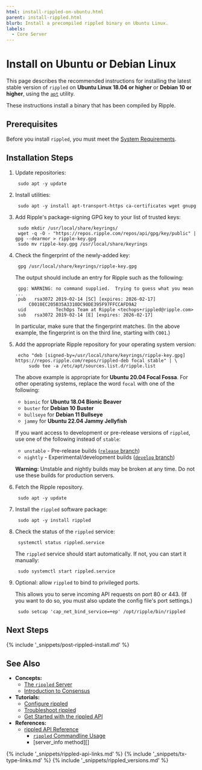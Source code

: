 ```yaml
---
html: install-rippled-on-ubuntu.html
parent: install-rippled.html
blurb: Install a precompiled rippled binary on Ubuntu Linux.
labels:
  - Core Server
---
```


# Install on Ubuntu or Debian Linux

This page describes the recommended instructions for installing the latest stable version of `rippled` on **Ubuntu Linux 18.04 or higher** or **Debian 10 or higher**, using the [`apt`](https://ubuntu.com/server/docs) utility.

These instructions install a binary that has been compiled by Ripple.


## Prerequisites

Before you install `rippled`, you must meet the [System Requirements](system-requirements.html).


## Installation Steps

1. Update repositories:
   
        sudo apt -y update

2. Install utilities:
   
        sudo apt -y install apt-transport-https ca-certificates wget gnupg

3. Add Ripple's package-signing GPG key to your list of trusted keys:
   
        sudo mkdir /usr/local/share/keyrings/
        wget -q -O - "https://repos.ripple.com/repos/api/gpg/key/public" | gpg --dearmor > ripple-key.gpg
        sudo mv ripple-key.gpg /usr/local/share/keyrings


4. Check the fingerprint of the newly-added key:
   
        gpg /usr/local/share/keyrings/ripple-key.gpg

    The output should include an entry for Ripple such as the following:
   
        gpg: WARNING: no command supplied.  Trying to guess what you mean ...
        pub   rsa3072 2019-02-14 [SC] [expires: 2026-02-17]
            C0010EC205B35A3310DC90DE395F97FFCCAFD9A2
        uid           TechOps Team at Ripple <techops+rippled@ripple.com>
        sub   rsa3072 2019-02-14 [E] [expires: 2026-02-17]


    In particular, make sure that the fingerprint matches. (In the above example, the fingerprint is on the third line, starting with `C001`.)

4. Add the appropriate Ripple repository for your operating system version:
   
        echo "deb [signed-by=/usr/local/share/keyrings/ripple-key.gpg] https://repos.ripple.com/repos/rippled-deb focal stable" | \
            sudo tee -a /etc/apt/sources.list.d/ripple.list

    The above example is appropriate for **Ubuntu 20.04 Focal Fossa**. For other operating systems, replace the word `focal` with one of the following:

    - `bionic` for **Ubuntu 18.04 Bionic Beaver**
    - `buster` for **Debian 10 Buster**
    - `bullseye` for **Debian 11 Bullseye**
    - `jammy` for **Ubuntu 22.04 Jammy Jellyfish**

    If you want access to development or pre-release versions of `rippled`, use one of the following instead of `stable`:

    - `unstable` - Pre-release builds ([`release` branch](https://github.com/ripple/rippled/tree/release))
    - `nightly` - Experimental/development builds ([`develop` branch](https://github.com/ripple/rippled/tree/develop))

    **Warning:** Unstable and nightly builds may be broken at any time. Do not use these builds for production servers.

5. Fetch the Ripple repository.
   
        sudo apt -y update

6. Install the `rippled` software package:
   
        sudo apt -y install rippled

7. Check the status of the `rippled` service:
   
        systemctl status rippled.service

    The `rippled` service should start automatically. If not, you can start it manually:
   
        sudo systemctl start rippled.service


8. Optional: allow `rippled` to bind to privileged ports.

    This allows you to serve incoming API requests on port 80 or 443. (If you want to do so, you must also update the config file's port settings.)
   
        sudo setcap 'cap_net_bind_service=+ep' /opt/ripple/bin/rippled


## Next Steps

{% include '_snippets/post-rippled-install.md' %}
<!--_ -->


## See Also

- **Concepts:**
    - [The `rippled` Server](xrpl-servers.html)
    - [Introduction to Consensus](intro-to-consensus.html)
- **Tutorials:**
    - [Configure rippled](configure-rippled.html)
    - [Troubleshoot rippled](troubleshoot-the-rippled-server.html)
    - [Get Started with the rippled API](get-started-using-http-websocket-apis.html)
- **References:**
    - [rippled API Reference](http-websocket-apis.html)
        - [`rippled` Commandline Usage](commandline-usage.html)
        - \[server_info method\]\[\]


<!--{# common link defs #}-->
{% include '_snippets/rippled-api-links.md' %}
{% include '_snippets/tx-type-links.md' %}
{% include '_snippets/rippled_versions.md' %}
